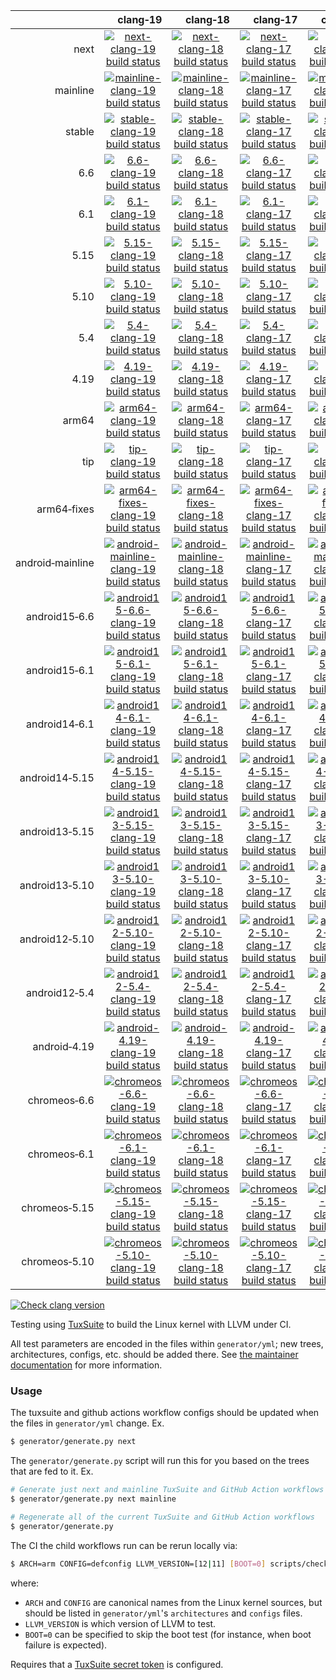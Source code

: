 |     | &nbsp;&nbsp;&nbsp;&nbsp;&nbsp;clang&#8209;19 | &nbsp;&nbsp;&nbsp;&nbsp;&nbsp;clang&#8209;18 | &nbsp;&nbsp;&nbsp;&nbsp;&nbsp;clang&#8209;17 | &nbsp;&nbsp;&nbsp;&nbsp;&nbsp;clang&#8209;16 | &nbsp;&nbsp;&nbsp;&nbsp;&nbsp;clang&#8209;15 | &nbsp;&nbsp;&nbsp;&nbsp;&nbsp;clang&#8209;14 | &nbsp;&nbsp;&nbsp;&nbsp;&nbsp;clang&#8209;13 | &nbsp;&nbsp;&nbsp;&nbsp;&nbsp;clang&#8209;12 | &nbsp;&nbsp;&nbsp;&nbsp;&nbsp;clang&#8209;11 | clang&#8209;android |
| ---: | :---: | :---: | :---: | :---: | :---: | :---: | :---: | :---: | :---: | :---: |
| next | [![next-clang-19 build status](https://kernel.outflux.net/cbl/badges/next-clang-19.svg)](https://github.com/clangbuiltlinux/continuous-integration2/actions/workflows/next-clang-19.yml) | [![next-clang-18 build status](https://kernel.outflux.net/cbl/badges/next-clang-18.svg)](https://github.com/clangbuiltlinux/continuous-integration2/actions/workflows/next-clang-18.yml) | [![next-clang-17 build status](https://kernel.outflux.net/cbl/badges/next-clang-17.svg)](https://github.com/clangbuiltlinux/continuous-integration2/actions/workflows/next-clang-17.yml) | [![next-clang-16 build status](https://kernel.outflux.net/cbl/badges/next-clang-16.svg)](https://github.com/clangbuiltlinux/continuous-integration2/actions/workflows/next-clang-16.yml) | [![next-clang-15 build status](https://kernel.outflux.net/cbl/badges/next-clang-15.svg)](https://github.com/clangbuiltlinux/continuous-integration2/actions/workflows/next-clang-15.yml) | [![next-clang-14 build status](https://kernel.outflux.net/cbl/badges/next-clang-14.svg)](https://github.com/clangbuiltlinux/continuous-integration2/actions/workflows/next-clang-14.yml) | [![next-clang-13 build status](https://kernel.outflux.net/cbl/badges/next-clang-13.svg)](https://github.com/clangbuiltlinux/continuous-integration2/actions/workflows/next-clang-13.yml) |     |     | [![next-clang-android build status](https://kernel.outflux.net/cbl/badges/next-clang-android.svg)](https://github.com/clangbuiltlinux/continuous-integration2/actions/workflows/next-clang-android.yml) |
| mainline | [![mainline-clang-19 build status](https://kernel.outflux.net/cbl/badges/mainline-clang-19.svg)](https://github.com/clangbuiltlinux/continuous-integration2/actions/workflows/mainline-clang-19.yml) | [![mainline-clang-18 build status](https://kernel.outflux.net/cbl/badges/mainline-clang-18.svg)](https://github.com/clangbuiltlinux/continuous-integration2/actions/workflows/mainline-clang-18.yml) | [![mainline-clang-17 build status](https://kernel.outflux.net/cbl/badges/mainline-clang-17.svg)](https://github.com/clangbuiltlinux/continuous-integration2/actions/workflows/mainline-clang-17.yml) | [![mainline-clang-16 build status](https://kernel.outflux.net/cbl/badges/mainline-clang-16.svg)](https://github.com/clangbuiltlinux/continuous-integration2/actions/workflows/mainline-clang-16.yml) | [![mainline-clang-15 build status](https://kernel.outflux.net/cbl/badges/mainline-clang-15.svg)](https://github.com/clangbuiltlinux/continuous-integration2/actions/workflows/mainline-clang-15.yml) | [![mainline-clang-14 build status](https://kernel.outflux.net/cbl/badges/mainline-clang-14.svg)](https://github.com/clangbuiltlinux/continuous-integration2/actions/workflows/mainline-clang-14.yml) | [![mainline-clang-13 build status](https://kernel.outflux.net/cbl/badges/mainline-clang-13.svg)](https://github.com/clangbuiltlinux/continuous-integration2/actions/workflows/mainline-clang-13.yml) | [![mainline-clang-12 build status](https://kernel.outflux.net/cbl/badges/mainline-clang-12.svg)](https://github.com/clangbuiltlinux/continuous-integration2/actions/workflows/mainline-clang-12.yml) |     |     |
| stable | [![stable-clang-19 build status](https://kernel.outflux.net/cbl/badges/stable-clang-19.svg)](https://github.com/clangbuiltlinux/continuous-integration2/actions/workflows/stable-clang-19.yml) | [![stable-clang-18 build status](https://kernel.outflux.net/cbl/badges/stable-clang-18.svg)](https://github.com/clangbuiltlinux/continuous-integration2/actions/workflows/stable-clang-18.yml) | [![stable-clang-17 build status](https://kernel.outflux.net/cbl/badges/stable-clang-17.svg)](https://github.com/clangbuiltlinux/continuous-integration2/actions/workflows/stable-clang-17.yml) | [![stable-clang-16 build status](https://kernel.outflux.net/cbl/badges/stable-clang-16.svg)](https://github.com/clangbuiltlinux/continuous-integration2/actions/workflows/stable-clang-16.yml) | [![stable-clang-15 build status](https://kernel.outflux.net/cbl/badges/stable-clang-15.svg)](https://github.com/clangbuiltlinux/continuous-integration2/actions/workflows/stable-clang-15.yml) | [![stable-clang-14 build status](https://kernel.outflux.net/cbl/badges/stable-clang-14.svg)](https://github.com/clangbuiltlinux/continuous-integration2/actions/workflows/stable-clang-14.yml) | [![stable-clang-13 build status](https://kernel.outflux.net/cbl/badges/stable-clang-13.svg)](https://github.com/clangbuiltlinux/continuous-integration2/actions/workflows/stable-clang-13.yml) | [![stable-clang-12 build status](https://kernel.outflux.net/cbl/badges/stable-clang-12.svg)](https://github.com/clangbuiltlinux/continuous-integration2/actions/workflows/stable-clang-12.yml) | [![stable-clang-11 build status](https://kernel.outflux.net/cbl/badges/stable-clang-11.svg)](https://github.com/clangbuiltlinux/continuous-integration2/actions/workflows/stable-clang-11.yml) |     |
| 6.6 | [![6.6-clang-19 build status](https://kernel.outflux.net/cbl/badges/6.6-clang-19.svg)](https://github.com/clangbuiltlinux/continuous-integration2/actions/workflows/6.6-clang-19.yml) | [![6.6-clang-18 build status](https://kernel.outflux.net/cbl/badges/6.6-clang-18.svg)](https://github.com/clangbuiltlinux/continuous-integration2/actions/workflows/6.6-clang-18.yml) | [![6.6-clang-17 build status](https://kernel.outflux.net/cbl/badges/6.6-clang-17.svg)](https://github.com/clangbuiltlinux/continuous-integration2/actions/workflows/6.6-clang-17.yml) | [![6.6-clang-16 build status](https://kernel.outflux.net/cbl/badges/6.6-clang-16.svg)](https://github.com/clangbuiltlinux/continuous-integration2/actions/workflows/6.6-clang-16.yml) | [![6.6-clang-15 build status](https://kernel.outflux.net/cbl/badges/6.6-clang-15.svg)](https://github.com/clangbuiltlinux/continuous-integration2/actions/workflows/6.6-clang-15.yml) | [![6.6-clang-14 build status](https://kernel.outflux.net/cbl/badges/6.6-clang-14.svg)](https://github.com/clangbuiltlinux/continuous-integration2/actions/workflows/6.6-clang-14.yml) | [![6.6-clang-13 build status](https://kernel.outflux.net/cbl/badges/6.6-clang-13.svg)](https://github.com/clangbuiltlinux/continuous-integration2/actions/workflows/6.6-clang-13.yml) | [![6.6-clang-12 build status](https://kernel.outflux.net/cbl/badges/6.6-clang-12.svg)](https://github.com/clangbuiltlinux/continuous-integration2/actions/workflows/6.6-clang-12.yml) | [![6.6-clang-11 build status](https://kernel.outflux.net/cbl/badges/6.6-clang-11.svg)](https://github.com/clangbuiltlinux/continuous-integration2/actions/workflows/6.6-clang-11.yml) |     |
| 6.1 | [![6.1-clang-19 build status](https://kernel.outflux.net/cbl/badges/6.1-clang-19.svg)](https://github.com/clangbuiltlinux/continuous-integration2/actions/workflows/6.1-clang-19.yml) | [![6.1-clang-18 build status](https://kernel.outflux.net/cbl/badges/6.1-clang-18.svg)](https://github.com/clangbuiltlinux/continuous-integration2/actions/workflows/6.1-clang-18.yml) | [![6.1-clang-17 build status](https://kernel.outflux.net/cbl/badges/6.1-clang-17.svg)](https://github.com/clangbuiltlinux/continuous-integration2/actions/workflows/6.1-clang-17.yml) | [![6.1-clang-16 build status](https://kernel.outflux.net/cbl/badges/6.1-clang-16.svg)](https://github.com/clangbuiltlinux/continuous-integration2/actions/workflows/6.1-clang-16.yml) | [![6.1-clang-15 build status](https://kernel.outflux.net/cbl/badges/6.1-clang-15.svg)](https://github.com/clangbuiltlinux/continuous-integration2/actions/workflows/6.1-clang-15.yml) | [![6.1-clang-14 build status](https://kernel.outflux.net/cbl/badges/6.1-clang-14.svg)](https://github.com/clangbuiltlinux/continuous-integration2/actions/workflows/6.1-clang-14.yml) | [![6.1-clang-13 build status](https://kernel.outflux.net/cbl/badges/6.1-clang-13.svg)](https://github.com/clangbuiltlinux/continuous-integration2/actions/workflows/6.1-clang-13.yml) | [![6.1-clang-12 build status](https://kernel.outflux.net/cbl/badges/6.1-clang-12.svg)](https://github.com/clangbuiltlinux/continuous-integration2/actions/workflows/6.1-clang-12.yml) | [![6.1-clang-11 build status](https://kernel.outflux.net/cbl/badges/6.1-clang-11.svg)](https://github.com/clangbuiltlinux/continuous-integration2/actions/workflows/6.1-clang-11.yml) |     |
| 5.15 | [![5.15-clang-19 build status](https://kernel.outflux.net/cbl/badges/5.15-clang-19.svg)](https://github.com/clangbuiltlinux/continuous-integration2/actions/workflows/5.15-clang-19.yml) | [![5.15-clang-18 build status](https://kernel.outflux.net/cbl/badges/5.15-clang-18.svg)](https://github.com/clangbuiltlinux/continuous-integration2/actions/workflows/5.15-clang-18.yml) | [![5.15-clang-17 build status](https://kernel.outflux.net/cbl/badges/5.15-clang-17.svg)](https://github.com/clangbuiltlinux/continuous-integration2/actions/workflows/5.15-clang-17.yml) | [![5.15-clang-16 build status](https://kernel.outflux.net/cbl/badges/5.15-clang-16.svg)](https://github.com/clangbuiltlinux/continuous-integration2/actions/workflows/5.15-clang-16.yml) | [![5.15-clang-15 build status](https://kernel.outflux.net/cbl/badges/5.15-clang-15.svg)](https://github.com/clangbuiltlinux/continuous-integration2/actions/workflows/5.15-clang-15.yml) | [![5.15-clang-14 build status](https://kernel.outflux.net/cbl/badges/5.15-clang-14.svg)](https://github.com/clangbuiltlinux/continuous-integration2/actions/workflows/5.15-clang-14.yml) | [![5.15-clang-13 build status](https://kernel.outflux.net/cbl/badges/5.15-clang-13.svg)](https://github.com/clangbuiltlinux/continuous-integration2/actions/workflows/5.15-clang-13.yml) | [![5.15-clang-12 build status](https://kernel.outflux.net/cbl/badges/5.15-clang-12.svg)](https://github.com/clangbuiltlinux/continuous-integration2/actions/workflows/5.15-clang-12.yml) | [![5.15-clang-11 build status](https://kernel.outflux.net/cbl/badges/5.15-clang-11.svg)](https://github.com/clangbuiltlinux/continuous-integration2/actions/workflows/5.15-clang-11.yml) |     |
| 5.10 | [![5.10-clang-19 build status](https://kernel.outflux.net/cbl/badges/5.10-clang-19.svg)](https://github.com/clangbuiltlinux/continuous-integration2/actions/workflows/5.10-clang-19.yml) | [![5.10-clang-18 build status](https://kernel.outflux.net/cbl/badges/5.10-clang-18.svg)](https://github.com/clangbuiltlinux/continuous-integration2/actions/workflows/5.10-clang-18.yml) | [![5.10-clang-17 build status](https://kernel.outflux.net/cbl/badges/5.10-clang-17.svg)](https://github.com/clangbuiltlinux/continuous-integration2/actions/workflows/5.10-clang-17.yml) | [![5.10-clang-16 build status](https://kernel.outflux.net/cbl/badges/5.10-clang-16.svg)](https://github.com/clangbuiltlinux/continuous-integration2/actions/workflows/5.10-clang-16.yml) | [![5.10-clang-15 build status](https://kernel.outflux.net/cbl/badges/5.10-clang-15.svg)](https://github.com/clangbuiltlinux/continuous-integration2/actions/workflows/5.10-clang-15.yml) | [![5.10-clang-14 build status](https://kernel.outflux.net/cbl/badges/5.10-clang-14.svg)](https://github.com/clangbuiltlinux/continuous-integration2/actions/workflows/5.10-clang-14.yml) | [![5.10-clang-13 build status](https://kernel.outflux.net/cbl/badges/5.10-clang-13.svg)](https://github.com/clangbuiltlinux/continuous-integration2/actions/workflows/5.10-clang-13.yml) | [![5.10-clang-12 build status](https://kernel.outflux.net/cbl/badges/5.10-clang-12.svg)](https://github.com/clangbuiltlinux/continuous-integration2/actions/workflows/5.10-clang-12.yml) | [![5.10-clang-11 build status](https://kernel.outflux.net/cbl/badges/5.10-clang-11.svg)](https://github.com/clangbuiltlinux/continuous-integration2/actions/workflows/5.10-clang-11.yml) |     |
| 5.4 | [![5.4-clang-19 build status](https://kernel.outflux.net/cbl/badges/5.4-clang-19.svg)](https://github.com/clangbuiltlinux/continuous-integration2/actions/workflows/5.4-clang-19.yml) | [![5.4-clang-18 build status](https://kernel.outflux.net/cbl/badges/5.4-clang-18.svg)](https://github.com/clangbuiltlinux/continuous-integration2/actions/workflows/5.4-clang-18.yml) | [![5.4-clang-17 build status](https://kernel.outflux.net/cbl/badges/5.4-clang-17.svg)](https://github.com/clangbuiltlinux/continuous-integration2/actions/workflows/5.4-clang-17.yml) | [![5.4-clang-16 build status](https://kernel.outflux.net/cbl/badges/5.4-clang-16.svg)](https://github.com/clangbuiltlinux/continuous-integration2/actions/workflows/5.4-clang-16.yml) | [![5.4-clang-15 build status](https://kernel.outflux.net/cbl/badges/5.4-clang-15.svg)](https://github.com/clangbuiltlinux/continuous-integration2/actions/workflows/5.4-clang-15.yml) | [![5.4-clang-14 build status](https://kernel.outflux.net/cbl/badges/5.4-clang-14.svg)](https://github.com/clangbuiltlinux/continuous-integration2/actions/workflows/5.4-clang-14.yml) | [![5.4-clang-13 build status](https://kernel.outflux.net/cbl/badges/5.4-clang-13.svg)](https://github.com/clangbuiltlinux/continuous-integration2/actions/workflows/5.4-clang-13.yml) |     |     |     |
| 4.19 | [![4.19-clang-19 build status](https://kernel.outflux.net/cbl/badges/4.19-clang-19.svg)](https://github.com/clangbuiltlinux/continuous-integration2/actions/workflows/4.19-clang-19.yml) | [![4.19-clang-18 build status](https://kernel.outflux.net/cbl/badges/4.19-clang-18.svg)](https://github.com/clangbuiltlinux/continuous-integration2/actions/workflows/4.19-clang-18.yml) | [![4.19-clang-17 build status](https://kernel.outflux.net/cbl/badges/4.19-clang-17.svg)](https://github.com/clangbuiltlinux/continuous-integration2/actions/workflows/4.19-clang-17.yml) | [![4.19-clang-16 build status](https://kernel.outflux.net/cbl/badges/4.19-clang-16.svg)](https://github.com/clangbuiltlinux/continuous-integration2/actions/workflows/4.19-clang-16.yml) | [![4.19-clang-15 build status](https://kernel.outflux.net/cbl/badges/4.19-clang-15.svg)](https://github.com/clangbuiltlinux/continuous-integration2/actions/workflows/4.19-clang-15.yml) | [![4.19-clang-14 build status](https://kernel.outflux.net/cbl/badges/4.19-clang-14.svg)](https://github.com/clangbuiltlinux/continuous-integration2/actions/workflows/4.19-clang-14.yml) | [![4.19-clang-13 build status](https://kernel.outflux.net/cbl/badges/4.19-clang-13.svg)](https://github.com/clangbuiltlinux/continuous-integration2/actions/workflows/4.19-clang-13.yml) |     |     |     |
| arm64 | [![arm64-clang-19 build status](https://kernel.outflux.net/cbl/badges/arm64-clang-19.svg)](https://github.com/clangbuiltlinux/continuous-integration2/actions/workflows/arm64-clang-19.yml) | [![arm64-clang-18 build status](https://kernel.outflux.net/cbl/badges/arm64-clang-18.svg)](https://github.com/clangbuiltlinux/continuous-integration2/actions/workflows/arm64-clang-18.yml) | [![arm64-clang-17 build status](https://kernel.outflux.net/cbl/badges/arm64-clang-17.svg)](https://github.com/clangbuiltlinux/continuous-integration2/actions/workflows/arm64-clang-17.yml) | [![arm64-clang-16 build status](https://kernel.outflux.net/cbl/badges/arm64-clang-16.svg)](https://github.com/clangbuiltlinux/continuous-integration2/actions/workflows/arm64-clang-16.yml) | [![arm64-clang-15 build status](https://kernel.outflux.net/cbl/badges/arm64-clang-15.svg)](https://github.com/clangbuiltlinux/continuous-integration2/actions/workflows/arm64-clang-15.yml) | [![arm64-clang-14 build status](https://kernel.outflux.net/cbl/badges/arm64-clang-14.svg)](https://github.com/clangbuiltlinux/continuous-integration2/actions/workflows/arm64-clang-14.yml) | [![arm64-clang-13 build status](https://kernel.outflux.net/cbl/badges/arm64-clang-13.svg)](https://github.com/clangbuiltlinux/continuous-integration2/actions/workflows/arm64-clang-13.yml) | [![arm64-clang-12 build status](https://kernel.outflux.net/cbl/badges/arm64-clang-12.svg)](https://github.com/clangbuiltlinux/continuous-integration2/actions/workflows/arm64-clang-12.yml) |     |     |
| tip | [![tip-clang-19 build status](https://kernel.outflux.net/cbl/badges/tip-clang-19.svg)](https://github.com/clangbuiltlinux/continuous-integration2/actions/workflows/tip-clang-19.yml) | [![tip-clang-18 build status](https://kernel.outflux.net/cbl/badges/tip-clang-18.svg)](https://github.com/clangbuiltlinux/continuous-integration2/actions/workflows/tip-clang-18.yml) | [![tip-clang-17 build status](https://kernel.outflux.net/cbl/badges/tip-clang-17.svg)](https://github.com/clangbuiltlinux/continuous-integration2/actions/workflows/tip-clang-17.yml) | [![tip-clang-16 build status](https://kernel.outflux.net/cbl/badges/tip-clang-16.svg)](https://github.com/clangbuiltlinux/continuous-integration2/actions/workflows/tip-clang-16.yml) | [![tip-clang-15 build status](https://kernel.outflux.net/cbl/badges/tip-clang-15.svg)](https://github.com/clangbuiltlinux/continuous-integration2/actions/workflows/tip-clang-15.yml) | [![tip-clang-14 build status](https://kernel.outflux.net/cbl/badges/tip-clang-14.svg)](https://github.com/clangbuiltlinux/continuous-integration2/actions/workflows/tip-clang-14.yml) | [![tip-clang-13 build status](https://kernel.outflux.net/cbl/badges/tip-clang-13.svg)](https://github.com/clangbuiltlinux/continuous-integration2/actions/workflows/tip-clang-13.yml) | [![tip-clang-12 build status](https://kernel.outflux.net/cbl/badges/tip-clang-12.svg)](https://github.com/clangbuiltlinux/continuous-integration2/actions/workflows/tip-clang-12.yml) |     |     |
| arm64&#8209;fixes | [![arm64-fixes-clang-19 build status](https://kernel.outflux.net/cbl/badges/arm64-fixes-clang-19.svg)](https://github.com/clangbuiltlinux/continuous-integration2/actions/workflows/arm64-fixes-clang-19.yml) | [![arm64-fixes-clang-18 build status](https://kernel.outflux.net/cbl/badges/arm64-fixes-clang-18.svg)](https://github.com/clangbuiltlinux/continuous-integration2/actions/workflows/arm64-fixes-clang-18.yml) | [![arm64-fixes-clang-17 build status](https://kernel.outflux.net/cbl/badges/arm64-fixes-clang-17.svg)](https://github.com/clangbuiltlinux/continuous-integration2/actions/workflows/arm64-fixes-clang-17.yml) | [![arm64-fixes-clang-16 build status](https://kernel.outflux.net/cbl/badges/arm64-fixes-clang-16.svg)](https://github.com/clangbuiltlinux/continuous-integration2/actions/workflows/arm64-fixes-clang-16.yml) | [![arm64-fixes-clang-15 build status](https://kernel.outflux.net/cbl/badges/arm64-fixes-clang-15.svg)](https://github.com/clangbuiltlinux/continuous-integration2/actions/workflows/arm64-fixes-clang-15.yml) | [![arm64-fixes-clang-14 build status](https://kernel.outflux.net/cbl/badges/arm64-fixes-clang-14.svg)](https://github.com/clangbuiltlinux/continuous-integration2/actions/workflows/arm64-fixes-clang-14.yml) | [![arm64-fixes-clang-13 build status](https://kernel.outflux.net/cbl/badges/arm64-fixes-clang-13.svg)](https://github.com/clangbuiltlinux/continuous-integration2/actions/workflows/arm64-fixes-clang-13.yml) | [![arm64-fixes-clang-12 build status](https://kernel.outflux.net/cbl/badges/arm64-fixes-clang-12.svg)](https://github.com/clangbuiltlinux/continuous-integration2/actions/workflows/arm64-fixes-clang-12.yml) |     |     |
| android&#8209;mainline | [![android-mainline-clang-19 build status](https://kernel.outflux.net/cbl/badges/android-mainline-clang-19.svg)](https://github.com/clangbuiltlinux/continuous-integration2/actions/workflows/android-mainline-clang-19.yml) | [![android-mainline-clang-18 build status](https://kernel.outflux.net/cbl/badges/android-mainline-clang-18.svg)](https://github.com/clangbuiltlinux/continuous-integration2/actions/workflows/android-mainline-clang-18.yml) | [![android-mainline-clang-17 build status](https://kernel.outflux.net/cbl/badges/android-mainline-clang-17.svg)](https://github.com/clangbuiltlinux/continuous-integration2/actions/workflows/android-mainline-clang-17.yml) | [![android-mainline-clang-16 build status](https://kernel.outflux.net/cbl/badges/android-mainline-clang-16.svg)](https://github.com/clangbuiltlinux/continuous-integration2/actions/workflows/android-mainline-clang-16.yml) | [![android-mainline-clang-15 build status](https://kernel.outflux.net/cbl/badges/android-mainline-clang-15.svg)](https://github.com/clangbuiltlinux/continuous-integration2/actions/workflows/android-mainline-clang-15.yml) | [![android-mainline-clang-14 build status](https://kernel.outflux.net/cbl/badges/android-mainline-clang-14.svg)](https://github.com/clangbuiltlinux/continuous-integration2/actions/workflows/android-mainline-clang-14.yml) | [![android-mainline-clang-13 build status](https://kernel.outflux.net/cbl/badges/android-mainline-clang-13.svg)](https://github.com/clangbuiltlinux/continuous-integration2/actions/workflows/android-mainline-clang-13.yml) | [![android-mainline-clang-12 build status](https://kernel.outflux.net/cbl/badges/android-mainline-clang-12.svg)](https://github.com/clangbuiltlinux/continuous-integration2/actions/workflows/android-mainline-clang-12.yml) |     | [![android-mainline-clang-android build status](https://kernel.outflux.net/cbl/badges/android-mainline-clang-android.svg)](https://github.com/clangbuiltlinux/continuous-integration2/actions/workflows/android-mainline-clang-android.yml) |
| android15&#8209;6.6 | [![android15-6.6-clang-19 build status](https://kernel.outflux.net/cbl/badges/android15-6.6-clang-19.svg)](https://github.com/clangbuiltlinux/continuous-integration2/actions/workflows/android15-6.6-clang-19.yml) | [![android15-6.6-clang-18 build status](https://kernel.outflux.net/cbl/badges/android15-6.6-clang-18.svg)](https://github.com/clangbuiltlinux/continuous-integration2/actions/workflows/android15-6.6-clang-18.yml) | [![android15-6.6-clang-17 build status](https://kernel.outflux.net/cbl/badges/android15-6.6-clang-17.svg)](https://github.com/clangbuiltlinux/continuous-integration2/actions/workflows/android15-6.6-clang-17.yml) | [![android15-6.6-clang-16 build status](https://kernel.outflux.net/cbl/badges/android15-6.6-clang-16.svg)](https://github.com/clangbuiltlinux/continuous-integration2/actions/workflows/android15-6.6-clang-16.yml) | [![android15-6.6-clang-15 build status](https://kernel.outflux.net/cbl/badges/android15-6.6-clang-15.svg)](https://github.com/clangbuiltlinux/continuous-integration2/actions/workflows/android15-6.6-clang-15.yml) | [![android15-6.6-clang-14 build status](https://kernel.outflux.net/cbl/badges/android15-6.6-clang-14.svg)](https://github.com/clangbuiltlinux/continuous-integration2/actions/workflows/android15-6.6-clang-14.yml) | [![android15-6.6-clang-13 build status](https://kernel.outflux.net/cbl/badges/android15-6.6-clang-13.svg)](https://github.com/clangbuiltlinux/continuous-integration2/actions/workflows/android15-6.6-clang-13.yml) | [![android15-6.6-clang-12 build status](https://kernel.outflux.net/cbl/badges/android15-6.6-clang-12.svg)](https://github.com/clangbuiltlinux/continuous-integration2/actions/workflows/android15-6.6-clang-12.yml) |     | [![android15-6.6-clang-android build status](https://kernel.outflux.net/cbl/badges/android15-6.6-clang-android.svg)](https://github.com/clangbuiltlinux/continuous-integration2/actions/workflows/android15-6.6-clang-android.yml) |
| android15&#8209;6.1 | [![android15-6.1-clang-19 build status](https://kernel.outflux.net/cbl/badges/android15-6.1-clang-19.svg)](https://github.com/clangbuiltlinux/continuous-integration2/actions/workflows/android15-6.1-clang-19.yml) | [![android15-6.1-clang-18 build status](https://kernel.outflux.net/cbl/badges/android15-6.1-clang-18.svg)](https://github.com/clangbuiltlinux/continuous-integration2/actions/workflows/android15-6.1-clang-18.yml) | [![android15-6.1-clang-17 build status](https://kernel.outflux.net/cbl/badges/android15-6.1-clang-17.svg)](https://github.com/clangbuiltlinux/continuous-integration2/actions/workflows/android15-6.1-clang-17.yml) | [![android15-6.1-clang-16 build status](https://kernel.outflux.net/cbl/badges/android15-6.1-clang-16.svg)](https://github.com/clangbuiltlinux/continuous-integration2/actions/workflows/android15-6.1-clang-16.yml) | [![android15-6.1-clang-15 build status](https://kernel.outflux.net/cbl/badges/android15-6.1-clang-15.svg)](https://github.com/clangbuiltlinux/continuous-integration2/actions/workflows/android15-6.1-clang-15.yml) | [![android15-6.1-clang-14 build status](https://kernel.outflux.net/cbl/badges/android15-6.1-clang-14.svg)](https://github.com/clangbuiltlinux/continuous-integration2/actions/workflows/android15-6.1-clang-14.yml) | [![android15-6.1-clang-13 build status](https://kernel.outflux.net/cbl/badges/android15-6.1-clang-13.svg)](https://github.com/clangbuiltlinux/continuous-integration2/actions/workflows/android15-6.1-clang-13.yml) | [![android15-6.1-clang-12 build status](https://kernel.outflux.net/cbl/badges/android15-6.1-clang-12.svg)](https://github.com/clangbuiltlinux/continuous-integration2/actions/workflows/android15-6.1-clang-12.yml) |     | [![android15-6.1-clang-android build status](https://kernel.outflux.net/cbl/badges/android15-6.1-clang-android.svg)](https://github.com/clangbuiltlinux/continuous-integration2/actions/workflows/android15-6.1-clang-android.yml) |
| android14&#8209;6.1 | [![android14-6.1-clang-19 build status](https://kernel.outflux.net/cbl/badges/android14-6.1-clang-19.svg)](https://github.com/clangbuiltlinux/continuous-integration2/actions/workflows/android14-6.1-clang-19.yml) | [![android14-6.1-clang-18 build status](https://kernel.outflux.net/cbl/badges/android14-6.1-clang-18.svg)](https://github.com/clangbuiltlinux/continuous-integration2/actions/workflows/android14-6.1-clang-18.yml) | [![android14-6.1-clang-17 build status](https://kernel.outflux.net/cbl/badges/android14-6.1-clang-17.svg)](https://github.com/clangbuiltlinux/continuous-integration2/actions/workflows/android14-6.1-clang-17.yml) | [![android14-6.1-clang-16 build status](https://kernel.outflux.net/cbl/badges/android14-6.1-clang-16.svg)](https://github.com/clangbuiltlinux/continuous-integration2/actions/workflows/android14-6.1-clang-16.yml) | [![android14-6.1-clang-15 build status](https://kernel.outflux.net/cbl/badges/android14-6.1-clang-15.svg)](https://github.com/clangbuiltlinux/continuous-integration2/actions/workflows/android14-6.1-clang-15.yml) | [![android14-6.1-clang-14 build status](https://kernel.outflux.net/cbl/badges/android14-6.1-clang-14.svg)](https://github.com/clangbuiltlinux/continuous-integration2/actions/workflows/android14-6.1-clang-14.yml) | [![android14-6.1-clang-13 build status](https://kernel.outflux.net/cbl/badges/android14-6.1-clang-13.svg)](https://github.com/clangbuiltlinux/continuous-integration2/actions/workflows/android14-6.1-clang-13.yml) | [![android14-6.1-clang-12 build status](https://kernel.outflux.net/cbl/badges/android14-6.1-clang-12.svg)](https://github.com/clangbuiltlinux/continuous-integration2/actions/workflows/android14-6.1-clang-12.yml) |     | [![android14-6.1-clang-android build status](https://kernel.outflux.net/cbl/badges/android14-6.1-clang-android.svg)](https://github.com/clangbuiltlinux/continuous-integration2/actions/workflows/android14-6.1-clang-android.yml) |
| android14&#8209;5.15 | [![android14-5.15-clang-19 build status](https://kernel.outflux.net/cbl/badges/android14-5.15-clang-19.svg)](https://github.com/clangbuiltlinux/continuous-integration2/actions/workflows/android14-5.15-clang-19.yml) | [![android14-5.15-clang-18 build status](https://kernel.outflux.net/cbl/badges/android14-5.15-clang-18.svg)](https://github.com/clangbuiltlinux/continuous-integration2/actions/workflows/android14-5.15-clang-18.yml) | [![android14-5.15-clang-17 build status](https://kernel.outflux.net/cbl/badges/android14-5.15-clang-17.svg)](https://github.com/clangbuiltlinux/continuous-integration2/actions/workflows/android14-5.15-clang-17.yml) | [![android14-5.15-clang-16 build status](https://kernel.outflux.net/cbl/badges/android14-5.15-clang-16.svg)](https://github.com/clangbuiltlinux/continuous-integration2/actions/workflows/android14-5.15-clang-16.yml) | [![android14-5.15-clang-15 build status](https://kernel.outflux.net/cbl/badges/android14-5.15-clang-15.svg)](https://github.com/clangbuiltlinux/continuous-integration2/actions/workflows/android14-5.15-clang-15.yml) | [![android14-5.15-clang-14 build status](https://kernel.outflux.net/cbl/badges/android14-5.15-clang-14.svg)](https://github.com/clangbuiltlinux/continuous-integration2/actions/workflows/android14-5.15-clang-14.yml) | [![android14-5.15-clang-13 build status](https://kernel.outflux.net/cbl/badges/android14-5.15-clang-13.svg)](https://github.com/clangbuiltlinux/continuous-integration2/actions/workflows/android14-5.15-clang-13.yml) | [![android14-5.15-clang-12 build status](https://kernel.outflux.net/cbl/badges/android14-5.15-clang-12.svg)](https://github.com/clangbuiltlinux/continuous-integration2/actions/workflows/android14-5.15-clang-12.yml) |     | [![android14-5.15-clang-android build status](https://kernel.outflux.net/cbl/badges/android14-5.15-clang-android.svg)](https://github.com/clangbuiltlinux/continuous-integration2/actions/workflows/android14-5.15-clang-android.yml) |
| android13&#8209;5.15 | [![android13-5.15-clang-19 build status](https://kernel.outflux.net/cbl/badges/android13-5.15-clang-19.svg)](https://github.com/clangbuiltlinux/continuous-integration2/actions/workflows/android13-5.15-clang-19.yml) | [![android13-5.15-clang-18 build status](https://kernel.outflux.net/cbl/badges/android13-5.15-clang-18.svg)](https://github.com/clangbuiltlinux/continuous-integration2/actions/workflows/android13-5.15-clang-18.yml) | [![android13-5.15-clang-17 build status](https://kernel.outflux.net/cbl/badges/android13-5.15-clang-17.svg)](https://github.com/clangbuiltlinux/continuous-integration2/actions/workflows/android13-5.15-clang-17.yml) | [![android13-5.15-clang-16 build status](https://kernel.outflux.net/cbl/badges/android13-5.15-clang-16.svg)](https://github.com/clangbuiltlinux/continuous-integration2/actions/workflows/android13-5.15-clang-16.yml) | [![android13-5.15-clang-15 build status](https://kernel.outflux.net/cbl/badges/android13-5.15-clang-15.svg)](https://github.com/clangbuiltlinux/continuous-integration2/actions/workflows/android13-5.15-clang-15.yml) | [![android13-5.15-clang-14 build status](https://kernel.outflux.net/cbl/badges/android13-5.15-clang-14.svg)](https://github.com/clangbuiltlinux/continuous-integration2/actions/workflows/android13-5.15-clang-14.yml) | [![android13-5.15-clang-13 build status](https://kernel.outflux.net/cbl/badges/android13-5.15-clang-13.svg)](https://github.com/clangbuiltlinux/continuous-integration2/actions/workflows/android13-5.15-clang-13.yml) | [![android13-5.15-clang-12 build status](https://kernel.outflux.net/cbl/badges/android13-5.15-clang-12.svg)](https://github.com/clangbuiltlinux/continuous-integration2/actions/workflows/android13-5.15-clang-12.yml) |     | [![android13-5.15-clang-android build status](https://kernel.outflux.net/cbl/badges/android13-5.15-clang-android.svg)](https://github.com/clangbuiltlinux/continuous-integration2/actions/workflows/android13-5.15-clang-android.yml) |
| android13&#8209;5.10 | [![android13-5.10-clang-19 build status](https://kernel.outflux.net/cbl/badges/android13-5.10-clang-19.svg)](https://github.com/clangbuiltlinux/continuous-integration2/actions/workflows/android13-5.10-clang-19.yml) | [![android13-5.10-clang-18 build status](https://kernel.outflux.net/cbl/badges/android13-5.10-clang-18.svg)](https://github.com/clangbuiltlinux/continuous-integration2/actions/workflows/android13-5.10-clang-18.yml) | [![android13-5.10-clang-17 build status](https://kernel.outflux.net/cbl/badges/android13-5.10-clang-17.svg)](https://github.com/clangbuiltlinux/continuous-integration2/actions/workflows/android13-5.10-clang-17.yml) | [![android13-5.10-clang-16 build status](https://kernel.outflux.net/cbl/badges/android13-5.10-clang-16.svg)](https://github.com/clangbuiltlinux/continuous-integration2/actions/workflows/android13-5.10-clang-16.yml) | [![android13-5.10-clang-15 build status](https://kernel.outflux.net/cbl/badges/android13-5.10-clang-15.svg)](https://github.com/clangbuiltlinux/continuous-integration2/actions/workflows/android13-5.10-clang-15.yml) | [![android13-5.10-clang-14 build status](https://kernel.outflux.net/cbl/badges/android13-5.10-clang-14.svg)](https://github.com/clangbuiltlinux/continuous-integration2/actions/workflows/android13-5.10-clang-14.yml) | [![android13-5.10-clang-13 build status](https://kernel.outflux.net/cbl/badges/android13-5.10-clang-13.svg)](https://github.com/clangbuiltlinux/continuous-integration2/actions/workflows/android13-5.10-clang-13.yml) | [![android13-5.10-clang-12 build status](https://kernel.outflux.net/cbl/badges/android13-5.10-clang-12.svg)](https://github.com/clangbuiltlinux/continuous-integration2/actions/workflows/android13-5.10-clang-12.yml) |     | [![android13-5.10-clang-android build status](https://kernel.outflux.net/cbl/badges/android13-5.10-clang-android.svg)](https://github.com/clangbuiltlinux/continuous-integration2/actions/workflows/android13-5.10-clang-android.yml) |
| android12&#8209;5.10 | [![android12-5.10-clang-19 build status](https://kernel.outflux.net/cbl/badges/android12-5.10-clang-19.svg)](https://github.com/clangbuiltlinux/continuous-integration2/actions/workflows/android12-5.10-clang-19.yml) | [![android12-5.10-clang-18 build status](https://kernel.outflux.net/cbl/badges/android12-5.10-clang-18.svg)](https://github.com/clangbuiltlinux/continuous-integration2/actions/workflows/android12-5.10-clang-18.yml) | [![android12-5.10-clang-17 build status](https://kernel.outflux.net/cbl/badges/android12-5.10-clang-17.svg)](https://github.com/clangbuiltlinux/continuous-integration2/actions/workflows/android12-5.10-clang-17.yml) | [![android12-5.10-clang-16 build status](https://kernel.outflux.net/cbl/badges/android12-5.10-clang-16.svg)](https://github.com/clangbuiltlinux/continuous-integration2/actions/workflows/android12-5.10-clang-16.yml) | [![android12-5.10-clang-15 build status](https://kernel.outflux.net/cbl/badges/android12-5.10-clang-15.svg)](https://github.com/clangbuiltlinux/continuous-integration2/actions/workflows/android12-5.10-clang-15.yml) | [![android12-5.10-clang-14 build status](https://kernel.outflux.net/cbl/badges/android12-5.10-clang-14.svg)](https://github.com/clangbuiltlinux/continuous-integration2/actions/workflows/android12-5.10-clang-14.yml) | [![android12-5.10-clang-13 build status](https://kernel.outflux.net/cbl/badges/android12-5.10-clang-13.svg)](https://github.com/clangbuiltlinux/continuous-integration2/actions/workflows/android12-5.10-clang-13.yml) | [![android12-5.10-clang-12 build status](https://kernel.outflux.net/cbl/badges/android12-5.10-clang-12.svg)](https://github.com/clangbuiltlinux/continuous-integration2/actions/workflows/android12-5.10-clang-12.yml) |     | [![android12-5.10-clang-android build status](https://kernel.outflux.net/cbl/badges/android12-5.10-clang-android.svg)](https://github.com/clangbuiltlinux/continuous-integration2/actions/workflows/android12-5.10-clang-android.yml) |
| android12&#8209;5.4 | [![android12-5.4-clang-19 build status](https://kernel.outflux.net/cbl/badges/android12-5.4-clang-19.svg)](https://github.com/clangbuiltlinux/continuous-integration2/actions/workflows/android12-5.4-clang-19.yml) | [![android12-5.4-clang-18 build status](https://kernel.outflux.net/cbl/badges/android12-5.4-clang-18.svg)](https://github.com/clangbuiltlinux/continuous-integration2/actions/workflows/android12-5.4-clang-18.yml) | [![android12-5.4-clang-17 build status](https://kernel.outflux.net/cbl/badges/android12-5.4-clang-17.svg)](https://github.com/clangbuiltlinux/continuous-integration2/actions/workflows/android12-5.4-clang-17.yml) | [![android12-5.4-clang-16 build status](https://kernel.outflux.net/cbl/badges/android12-5.4-clang-16.svg)](https://github.com/clangbuiltlinux/continuous-integration2/actions/workflows/android12-5.4-clang-16.yml) | [![android12-5.4-clang-15 build status](https://kernel.outflux.net/cbl/badges/android12-5.4-clang-15.svg)](https://github.com/clangbuiltlinux/continuous-integration2/actions/workflows/android12-5.4-clang-15.yml) | [![android12-5.4-clang-14 build status](https://kernel.outflux.net/cbl/badges/android12-5.4-clang-14.svg)](https://github.com/clangbuiltlinux/continuous-integration2/actions/workflows/android12-5.4-clang-14.yml) | [![android12-5.4-clang-13 build status](https://kernel.outflux.net/cbl/badges/android12-5.4-clang-13.svg)](https://github.com/clangbuiltlinux/continuous-integration2/actions/workflows/android12-5.4-clang-13.yml) | [![android12-5.4-clang-12 build status](https://kernel.outflux.net/cbl/badges/android12-5.4-clang-12.svg)](https://github.com/clangbuiltlinux/continuous-integration2/actions/workflows/android12-5.4-clang-12.yml) |     | [![android12-5.4-clang-android build status](https://kernel.outflux.net/cbl/badges/android12-5.4-clang-android.svg)](https://github.com/clangbuiltlinux/continuous-integration2/actions/workflows/android12-5.4-clang-android.yml) |
| android&#8209;4.19 | [![android-4.19-clang-19 build status](https://kernel.outflux.net/cbl/badges/android-4.19-clang-19.svg)](https://github.com/clangbuiltlinux/continuous-integration2/actions/workflows/android-4.19-clang-19.yml) | [![android-4.19-clang-18 build status](https://kernel.outflux.net/cbl/badges/android-4.19-clang-18.svg)](https://github.com/clangbuiltlinux/continuous-integration2/actions/workflows/android-4.19-clang-18.yml) | [![android-4.19-clang-17 build status](https://kernel.outflux.net/cbl/badges/android-4.19-clang-17.svg)](https://github.com/clangbuiltlinux/continuous-integration2/actions/workflows/android-4.19-clang-17.yml) | [![android-4.19-clang-16 build status](https://kernel.outflux.net/cbl/badges/android-4.19-clang-16.svg)](https://github.com/clangbuiltlinux/continuous-integration2/actions/workflows/android-4.19-clang-16.yml) | [![android-4.19-clang-15 build status](https://kernel.outflux.net/cbl/badges/android-4.19-clang-15.svg)](https://github.com/clangbuiltlinux/continuous-integration2/actions/workflows/android-4.19-clang-15.yml) | [![android-4.19-clang-14 build status](https://kernel.outflux.net/cbl/badges/android-4.19-clang-14.svg)](https://github.com/clangbuiltlinux/continuous-integration2/actions/workflows/android-4.19-clang-14.yml) | [![android-4.19-clang-13 build status](https://kernel.outflux.net/cbl/badges/android-4.19-clang-13.svg)](https://github.com/clangbuiltlinux/continuous-integration2/actions/workflows/android-4.19-clang-13.yml) | [![android-4.19-clang-12 build status](https://kernel.outflux.net/cbl/badges/android-4.19-clang-12.svg)](https://github.com/clangbuiltlinux/continuous-integration2/actions/workflows/android-4.19-clang-12.yml) |     | [![android-4.19-clang-android build status](https://kernel.outflux.net/cbl/badges/android-4.19-clang-android.svg)](https://github.com/clangbuiltlinux/continuous-integration2/actions/workflows/android-4.19-clang-android.yml) |
| chromeos&#8209;6.6 | [![chromeos-6.6-clang-19 build status](https://kernel.outflux.net/cbl/badges/chromeos-6.6-clang-19.svg)](https://github.com/clangbuiltlinux/continuous-integration2/actions/workflows/chromeos-6.6-clang-19.yml) | [![chromeos-6.6-clang-18 build status](https://kernel.outflux.net/cbl/badges/chromeos-6.6-clang-18.svg)](https://github.com/clangbuiltlinux/continuous-integration2/actions/workflows/chromeos-6.6-clang-18.yml) | [![chromeos-6.6-clang-17 build status](https://kernel.outflux.net/cbl/badges/chromeos-6.6-clang-17.svg)](https://github.com/clangbuiltlinux/continuous-integration2/actions/workflows/chromeos-6.6-clang-17.yml) | [![chromeos-6.6-clang-16 build status](https://kernel.outflux.net/cbl/badges/chromeos-6.6-clang-16.svg)](https://github.com/clangbuiltlinux/continuous-integration2/actions/workflows/chromeos-6.6-clang-16.yml) | [![chromeos-6.6-clang-15 build status](https://kernel.outflux.net/cbl/badges/chromeos-6.6-clang-15.svg)](https://github.com/clangbuiltlinux/continuous-integration2/actions/workflows/chromeos-6.6-clang-15.yml) | [![chromeos-6.6-clang-14 build status](https://kernel.outflux.net/cbl/badges/chromeos-6.6-clang-14.svg)](https://github.com/clangbuiltlinux/continuous-integration2/actions/workflows/chromeos-6.6-clang-14.yml) | [![chromeos-6.6-clang-13 build status](https://kernel.outflux.net/cbl/badges/chromeos-6.6-clang-13.svg)](https://github.com/clangbuiltlinux/continuous-integration2/actions/workflows/chromeos-6.6-clang-13.yml) | [![chromeos-6.6-clang-12 build status](https://kernel.outflux.net/cbl/badges/chromeos-6.6-clang-12.svg)](https://github.com/clangbuiltlinux/continuous-integration2/actions/workflows/chromeos-6.6-clang-12.yml) |     |     |
| chromeos&#8209;6.1 | [![chromeos-6.1-clang-19 build status](https://kernel.outflux.net/cbl/badges/chromeos-6.1-clang-19.svg)](https://github.com/clangbuiltlinux/continuous-integration2/actions/workflows/chromeos-6.1-clang-19.yml) | [![chromeos-6.1-clang-18 build status](https://kernel.outflux.net/cbl/badges/chromeos-6.1-clang-18.svg)](https://github.com/clangbuiltlinux/continuous-integration2/actions/workflows/chromeos-6.1-clang-18.yml) | [![chromeos-6.1-clang-17 build status](https://kernel.outflux.net/cbl/badges/chromeos-6.1-clang-17.svg)](https://github.com/clangbuiltlinux/continuous-integration2/actions/workflows/chromeos-6.1-clang-17.yml) | [![chromeos-6.1-clang-16 build status](https://kernel.outflux.net/cbl/badges/chromeos-6.1-clang-16.svg)](https://github.com/clangbuiltlinux/continuous-integration2/actions/workflows/chromeos-6.1-clang-16.yml) | [![chromeos-6.1-clang-15 build status](https://kernel.outflux.net/cbl/badges/chromeos-6.1-clang-15.svg)](https://github.com/clangbuiltlinux/continuous-integration2/actions/workflows/chromeos-6.1-clang-15.yml) | [![chromeos-6.1-clang-14 build status](https://kernel.outflux.net/cbl/badges/chromeos-6.1-clang-14.svg)](https://github.com/clangbuiltlinux/continuous-integration2/actions/workflows/chromeos-6.1-clang-14.yml) | [![chromeos-6.1-clang-13 build status](https://kernel.outflux.net/cbl/badges/chromeos-6.1-clang-13.svg)](https://github.com/clangbuiltlinux/continuous-integration2/actions/workflows/chromeos-6.1-clang-13.yml) | [![chromeos-6.1-clang-12 build status](https://kernel.outflux.net/cbl/badges/chromeos-6.1-clang-12.svg)](https://github.com/clangbuiltlinux/continuous-integration2/actions/workflows/chromeos-6.1-clang-12.yml) |     |     |
| chromeos&#8209;5.15 | [![chromeos-5.15-clang-19 build status](https://kernel.outflux.net/cbl/badges/chromeos-5.15-clang-19.svg)](https://github.com/clangbuiltlinux/continuous-integration2/actions/workflows/chromeos-5.15-clang-19.yml) | [![chromeos-5.15-clang-18 build status](https://kernel.outflux.net/cbl/badges/chromeos-5.15-clang-18.svg)](https://github.com/clangbuiltlinux/continuous-integration2/actions/workflows/chromeos-5.15-clang-18.yml) | [![chromeos-5.15-clang-17 build status](https://kernel.outflux.net/cbl/badges/chromeos-5.15-clang-17.svg)](https://github.com/clangbuiltlinux/continuous-integration2/actions/workflows/chromeos-5.15-clang-17.yml) | [![chromeos-5.15-clang-16 build status](https://kernel.outflux.net/cbl/badges/chromeos-5.15-clang-16.svg)](https://github.com/clangbuiltlinux/continuous-integration2/actions/workflows/chromeos-5.15-clang-16.yml) | [![chromeos-5.15-clang-15 build status](https://kernel.outflux.net/cbl/badges/chromeos-5.15-clang-15.svg)](https://github.com/clangbuiltlinux/continuous-integration2/actions/workflows/chromeos-5.15-clang-15.yml) | [![chromeos-5.15-clang-14 build status](https://kernel.outflux.net/cbl/badges/chromeos-5.15-clang-14.svg)](https://github.com/clangbuiltlinux/continuous-integration2/actions/workflows/chromeos-5.15-clang-14.yml) | [![chromeos-5.15-clang-13 build status](https://kernel.outflux.net/cbl/badges/chromeos-5.15-clang-13.svg)](https://github.com/clangbuiltlinux/continuous-integration2/actions/workflows/chromeos-5.15-clang-13.yml) | [![chromeos-5.15-clang-12 build status](https://kernel.outflux.net/cbl/badges/chromeos-5.15-clang-12.svg)](https://github.com/clangbuiltlinux/continuous-integration2/actions/workflows/chromeos-5.15-clang-12.yml) |     |     |
| chromeos&#8209;5.10 | [![chromeos-5.10-clang-19 build status](https://kernel.outflux.net/cbl/badges/chromeos-5.10-clang-19.svg)](https://github.com/clangbuiltlinux/continuous-integration2/actions/workflows/chromeos-5.10-clang-19.yml) | [![chromeos-5.10-clang-18 build status](https://kernel.outflux.net/cbl/badges/chromeos-5.10-clang-18.svg)](https://github.com/clangbuiltlinux/continuous-integration2/actions/workflows/chromeos-5.10-clang-18.yml) | [![chromeos-5.10-clang-17 build status](https://kernel.outflux.net/cbl/badges/chromeos-5.10-clang-17.svg)](https://github.com/clangbuiltlinux/continuous-integration2/actions/workflows/chromeos-5.10-clang-17.yml) | [![chromeos-5.10-clang-16 build status](https://kernel.outflux.net/cbl/badges/chromeos-5.10-clang-16.svg)](https://github.com/clangbuiltlinux/continuous-integration2/actions/workflows/chromeos-5.10-clang-16.yml) | [![chromeos-5.10-clang-15 build status](https://kernel.outflux.net/cbl/badges/chromeos-5.10-clang-15.svg)](https://github.com/clangbuiltlinux/continuous-integration2/actions/workflows/chromeos-5.10-clang-15.yml) | [![chromeos-5.10-clang-14 build status](https://kernel.outflux.net/cbl/badges/chromeos-5.10-clang-14.svg)](https://github.com/clangbuiltlinux/continuous-integration2/actions/workflows/chromeos-5.10-clang-14.yml) | [![chromeos-5.10-clang-13 build status](https://kernel.outflux.net/cbl/badges/chromeos-5.10-clang-13.svg)](https://github.com/clangbuiltlinux/continuous-integration2/actions/workflows/chromeos-5.10-clang-13.yml) | [![chromeos-5.10-clang-12 build status](https://kernel.outflux.net/cbl/badges/chromeos-5.10-clang-12.svg)](https://github.com/clangbuiltlinux/continuous-integration2/actions/workflows/chromeos-5.10-clang-12.yml) |     |     |

[![Check clang version](https://github.com/clangbuiltlinux/continuous-integration2/actions/workflows/clang-version.yml/badge.svg)](https://github.com/clangbuiltlinux/continuous-integration2/actions/workflows/clang-version.yml)


Testing using [TuxSuite](https://gitlab.com/Linaro/tuxsuite) to build the Linux kernel with LLVM under CI.

All test parameters are encoded in the files within `generator/yml`; new trees, architectures, configs, etc. should be added there. See [the maintainer documentation](docs/maintainer.md) for more information.

### Usage

The tuxsuite and github actions workflow configs should be updated when the files in `generator/yml` change. Ex.

```sh
$ generator/generate.py next
```

The `generator/generate.py` script will run this for you based on the trees that are fed to it. Ex.

```sh
# Generate just next and mainline TuxSuite and GitHub Action workflows
$ generator/generate.py next mainline

# Regenerate all of the current TuxSuite and GitHub Action workflows
$ generator/generate.py
```

The CI the child workflows run can be rerun locally via:

```sh
$ ARCH=arm CONFIG=defconfig LLVM_VERSION=[12|11] [BOOT=0] scripts/check-logs.py
```

where:

  - `ARCH` and `CONFIG` are canonical names from the Linux kernel sources, but should be listed in `generator/yml`'s `architectures` and `configs` files.
  - `LLVM_VERSION` is which version of LLVM to test.
  - `BOOT=0` can be specified to skip the boot test (for instance, when boot failure is expected).

Requires that a [TuxSuite secret token](https://gitlab.com/Linaro/tuxsuite#setup-config) is configured.
